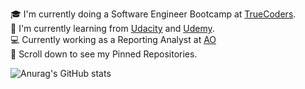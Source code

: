 🎓 I'm currently doing a Software Engineer Bootcamp at [TrueCoders](https://truecoders.io/). <br />
🌱 I'm currently learning from [Udacity](https://www.udacity.com/) and [Udemy](https://www.udemy.com/course/100-days-of-code/learn/lecture/19211052#search).<br />
💻 Currently working as a Reporting Analyst at [AO](https://www.linkedin.com/company/american-income-life-ao/)<br />
📌 Scroll down to see my Pinned Repositories.

![Anurag's GitHub stats](https://github-readme-stats.vercel.app/api?username=mluanastevensc&show_icons=true&theme=gruvbox)
